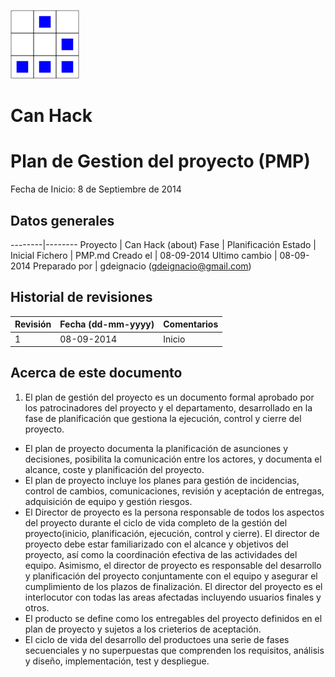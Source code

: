 
[logo]:/art/logo/canhack.png
[about_logo]:/art/logo/logo.md
[![Nuestro logo][logo]][about_logo]


Can Hack
==================

Plan de Gestion del proyecto (PMP)
==============================
Fecha de Inicio: 8 de Septiembre de 2014

Datos generales
-------------------------

--------|--------
Proyecto | Can Hack (about)
Fase | Planificación
Estado | Inicial
Fichero | PMP.md
Creado el  | 08-09-2014
Ultimo cambio | 08-09-2014
Preparado por | gdeignacio (gdeignacio@gmail.com)


Historial de revisiones
-------------------------

Revisión | Fecha (dd-mm-yyyy) | Comentarios
---------- | ------- | -------------------
1 | 08-09-2014 | Inicio


Acerca de este documento
----------------

1. El plan de gestión del proyecto es un documento formal
aprobado por los patrocinadores del proyecto y el departamento,
desarrollado en la fase de planificación que gestiona la ejecución,
control y cierre del proyecto.
+ El plan de proyecto documenta la planificación de asunciones y decisiones,
posibilita la comunicación entre los actores, y documenta el alcance,
coste y planificación del proyecto.
+ El plan de proyecto incluye los planes para gestión de incidencias, control de cambios,
comunicaciones, revisión y aceptación de entregas, adquisición de equipo y gestión riesgos.
+ El Director de proyecto es la persona responsable de todos los aspectos del proyecto
durante el ciclo de vida completo de la gestión del proyecto(inicio, planificación, ejecución,
control y cierre). El director de proyecto debe estar familiarizado con el alcance y objetivos
del proyecto, así como la coordinación efectiva de las actividades del equipo. Asimismo, el director
de proyecto es responsable del desarrollo y planificación del proyecto conjuntamente con el equipo
y asegurar el cumplimiento de los plazos de finalización. El director del proyecto es el interlocutor
con todas las areas afectadas incluyendo usuarios finales y otros.
+ El producto se define como los entregables del proyecto definidos en el plan de proyecto y
sujetos a los crieterios de aceptación.
+ El ciclo de vida del desarrollo del productoes una serie de fases secuenciales y no superpuestas
que comprenden los requisitos, análisis y diseño, implementación, test y despliegue.
